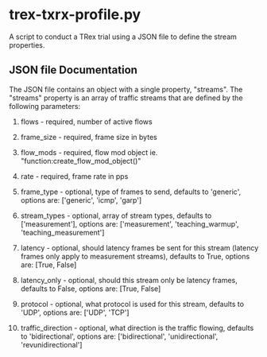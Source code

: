 # trex-txrx-profile.py
A script to conduct a TRex trial using a JSON file to define the stream properties.

## JSON file Documentation

The JSON file contains an object with a single property, "streams".
The "streams" property is an array of traffic streams that are defined
by the following parameters:

1. flows - required, number of active flows

2. frame_size - required, frame size in bytes

3. flow_mods - required, flow mod object ie. "function:create_flow_mod_object(<flows to use>)"

4. rate - required, frame rate in pps

5. frame_type - optional, type of frames to send, defaults to 'generic', options are: ['generic', 'icmp', 'garp']

6. stream_types - optional, array of stream types, defaults to ['measurement'], options are: ['measurement', 'teaching_warmup', 'teaching_measurement']

7. latency - optional, should latency frames be sent for this stream (latency frames only apply to measurement streams), defaults to True, options are: [True, False]

8. latency_only - optional, should this stream only be latency frames, defaults to False, options are: [True, False]

9. protocol - optional, what protocol is used for this stream, defaults to 'UDP', options are: ['UDP', 'TCP']

10. traffic_direction - optional, what direction is the traffic flowing, defaults to 'bidirectional', options are: ['bidirectional', 'unidirectional', 'revunidirectional']

